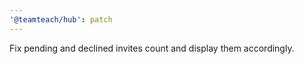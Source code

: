 ```yaml
---
'@teamteach/hub': patch
---
```


Fix pending and declined invites count and display them accordingly.
